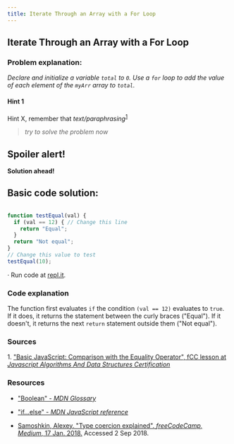 ```yaml
---
title: Iterate Through an Array with a For Loop
---
```

## Iterate Through an Array with a For Loop
### Problem explanation:
_Declare and initialize a variable `total` to `0`. Use a `for` loop to add the value of each element of the `myArr` array to `total`._

#### Hint 1
Hint X, remember that _text/paraphrasing_<sup><a href="#cite1">1</a></sup>
> _try to solve the problem now_


## Spoiler alert!

**Solution ahead!**

## Basic code solution:

```javascript

function testEqual(val) {
  if (val == 12) { // Change this line
    return "Equal";
  }
  return "Not equal";
}
// Change this value to test
testEqual(10);

```
·  Run code at [repl.it](https://repl.it/@AdrianSkar/Basic-JS-Comparison-with-greater-operator).

### Code explanation
The function first evaluates `if` the condition `(val == 12)` evaluates to `true`. If it does, it returns the statement between the curly braces ("Equal"). If it doesn't, it returns the next `return` statement outside them ("Not equal"). 

### Sources
<span id="cite1">1</span>. ["Basic JavaScript: Comparison with the Equality Operator", fCC lesson at *Javascript Algorithms And Data Structures Certification*](https://learn.freecodecamp.org/javascript-algorithms-and-data-structures/basic-javascript/comparison-with-the-equality-operator)

### Resources
- ["Boolean" - *MDN Glossary*](https://developer.mozilla.org/en-US/docs/Glossary/Boolean)

- ["if...else" - *MDN JavaScript reference*](https://developer.mozilla.org/en-US/docs/Web/JavaScript/Reference/Statements/if...else)

- [Samoshkin, Alexey. "Type coercion explained". *freeCodeCamp, Medium*, 17 Jan. 2018.](https://medium.freecodecamp.org/js-type-coercion-explained-27ba3d9a2839) Accessed 2 Sep 2018. 


<!--stackedit_data:
eyJoaXN0b3J5IjpbLTMxODk1MzgyNSwtMTYzNTcwNzUzMSwtNT
E3MjIzNjM1LDY4NTY3NTE0OSwtODI1MzA1NDgsLTE5MzQ4OTMy
NSwyMDUyOTk1ODYwLDE1NjEwMDE3NTcsMTgzNzU1MjI5MywtMT
E1MDEzMzI2NywxNTEzODQ2MjA0LC0yMTQ2NzY0NDQ3LC0yNDA2
MDcwNTUsMjEzNTYwMTYyNCw4MTUyMzY5NTgsODIwODE1Mjg3LC
0xMTU2NDMyNjI2LC01OTg5MjU0MDYsLTk5MjM0NjI5NywtMTM2
NTAwNzc1NV19
-->